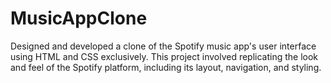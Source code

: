 # MusicAppClone
 Designed and developed a clone of the Spotify music app's user interface using HTML and CSS exclusively. This project
involved replicating the look and feel of the Spotify platform, including its layout, navigation, and styling. 
